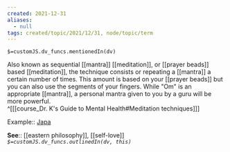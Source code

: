 ```yaml
---
created: 2021-12-31 
aliases:
  - null
tags: created/topic/2021/12/31, node/topic/term
---
```

`$=customJS.dv_funcs.mentionedIn(dv)`

Also known as sequential [[mantra]] [[meditation]], or [[prayer beads]] based [[meditation]], the technique consists or repeating a [[mantra]] a certain number of times. This amount is based on your [[prayer beads]] but you can also use the segments of your fingers. While "Om" is an appropriate [[mantra]], a personal mantra given to you by a guru will be more powerful.  
^[[[course_Dr. K's Guide to Mental Health#Meditation techniques]]]

Example:: [Japa](https://coaching.healthygamer.gg/guide/lessons/intro-to-mantra-practice/meditations/japa)

**See**:: [[eastern philosophy]], [[self-love]]
*`$=customJS.dv_funcs.outlinedIn(dv, this)`*
